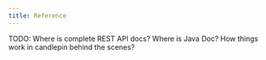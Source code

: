 ```yaml
---
title: Reference
---
```

TODO: Where is complete REST API docs? Where is Java Doc? How things work in candlepin behind the scenes?
